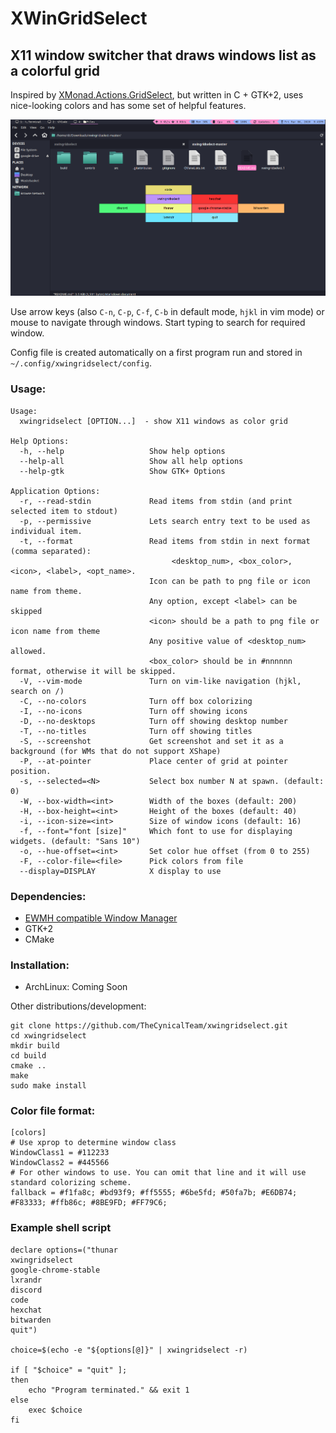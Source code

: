 XWinGridSelect
==========

X11 window switcher that draws windows list as a colorful grid
------------------------------------------------------------

Inspired by [XMonad.Actions.GridSelect](http://xmonad.org/xmonad-docs/xmonad-contrib/XMonad-Actions-GridSelect.html), but written in C + GTK+2, uses nice-looking colors and has some set of helpful features.

![xwingridselect's screenshot](/contrib/images/1920x1080_xwingridselect.png "Screenshot")

Use arrow keys (also `C-n`, `C-p`, `C-f`, `C-b` in default mode, `hjkl` in vim mode) or mouse to navigate through windows.
Start typing to search for required window.

Config file is created automatically on a first program run and stored in `~/.config/xwingridselect/config`.

### Usage:
    Usage:
      xwingridselect [OPTION...]  - show X11 windows as color grid

    Help Options:
      -h, --help                   Show help options
      --help-all                   Show all help options
      --help-gtk                   Show GTK+ Options

    Application Options:
      -r, --read-stdin             Read items from stdin (and print selected item to stdout)
      -p, --permissive             Lets search entry text to be used as individual item.
      -t, --format                 Read items from stdin in next format (comma separated):
                                        <desktop_num>, <box_color>, <icon>, <label>, <opt_name>.
                                   Icon can be path to png file or icon name from theme.
                                   Any option, except <label> can be skipped
                                   <icon> should be a path to png file or icon name from theme
                                   Any positive value of <desktop_num> allowed.
                                   <box_color> should be in #nnnnnn format, otherwise it will be skipped.
      -V, --vim-mode               Turn on vim-like navigation (hjkl, search on /)
      -C, --no-colors              Turn off box colorizing
      -I, --no-icons               Turn off showing icons
      -D, --no-desktops            Turn off showing desktop number
      -T, --no-titles              Turn off showing titles
      -S, --screenshot             Get screenshot and set it as a background (for WMs that do not support XShape)
      -P, --at-pointer             Place center of grid at pointer position.
      -s, --selected=<N>           Select box number N at spawn. (default: 0)
      -W, --box-width=<int>        Width of the boxes (default: 200)
      -H, --box-height=<int>       Height of the boxes (default: 40)
      -i, --icon-size=<int>        Size of window icons (default: 16)
      -f, --font="font [size]"     Which font to use for displaying widgets. (default: "Sans 10")
      -o, --hue-offset=<int>       Set color hue offset (from 0 to 255)
      -F, --color-file=<file>      Pick colors from file
      --display=DISPLAY            X display to use

### Dependencies:

* [EWMH compatible Window Manager](http://en.wikipedia.org/wiki/Extended_Window_Manager_Hints)
* GTK+2
* CMake


### Installation:

* ArchLinux: Coming Soon

Other distributions/development:

	git clone https://github.com/TheCynicalTeam/xwingridselect.git
	cd xwingridselect
	mkdir build
	cd build
	cmake ..
	make
	sudo make install

### Color file format:

	[colors]
	# Use xprop to determine window class
	WindowClass1 = #112233
	WindowClass2 = #445566
	# For other windows to use. You can omit that line and it will use standard colorizing scheme.
	fallback = #f1fa8c; #bd93f9; #ff5555; #6be5fd; #50fa7b; #E6DB74; #F83333; #ffb86c; #8BE9FD; #FF79C6;


### Example shell script

	declare options=("thunar
	xwingridselect
	google-chrome-stable
	lxrandr
	discord
	code
	hexchat
	bitwarden
	quit")

	choice=$(echo -e "${options[@]}" | xwingridselect -r)

	if [ "$choice" = "quit" ];
	then
	    echo "Program terminated." && exit 1
	else
	    exec $choice
	fi
